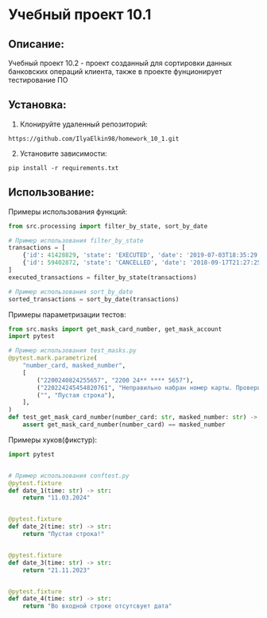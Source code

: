 # Учебный проект 10.1

## Описание:

Учебный проект 10.2 - проект созданный для сортировки данных банковских операций клиента, 
также в проекте фунционирует тестирование ПО

## Установка:

1. Клонируйте удаленный репозиторий:
```
https://github.com/IlyaElkin98/homework_10_1.git
```
2. Установите зависимости:
```
pip install -r requirements.txt
```
## Использование:

Примеры использования функций:

```python
from src.processing import filter_by_state, sort_by_date

# Пример использования filter_by_state
transactions = [
    {'id': 41428829, 'state': 'EXECUTED', 'date': '2019-07-03T18:35:29.512364'},
    {'id': 59402872, 'state': 'CANCELLED', 'date': '2018-09-17T21:27:25.241241'}
]
executed_transactions = filter_by_state(transactions)

# Пример использования sort_by_date
sorted_transactions = sort_by_date(transactions)
```
Примеры параметризации тестов:

```python
from src.masks import get_mask_card_number, get_mask_account
import pytest

# Пример использования test_masks.py
@pytest.mark.parametrize(
    "number_card, masked_number",
    [
        ("2200240824255657", "2200 24** **** 5657"),
        ("220224245454820761", "Неправильно набран номер карты. Проверьте правильность ввода"),
        ("", "Пустая строка"),
    ],
)
def test_get_mask_card_number(number_card: str, masked_number: str) -> None:
    assert get_mask_card_number(number_card) == masked_number
```
Примеры хуков(фикстур):

```python
import pytest


# Пример использования conftest.py
@pytest.fixture
def date_1(time: str) -> str:
    return "11.03.2024"


@pytest.fixture
def date_2(time: str) -> str:
    return "Пустая строка!"


@pytest.fixture
def date_3(time: str) -> str:
    return "21.11.2023"


@pytest.fixture
def date_4(time: str) -> str:
    return "Во входной строке отсутсвует дата"
```
